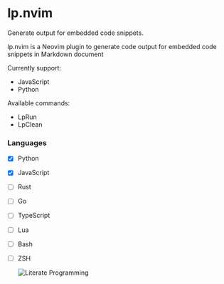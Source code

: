 # lp.nvim

Generate output for embedded code snippets.

lp.nvim is a Neovim plugin to generate code output for embedded code snippets in Markdown
document

Currently support:

- JavaScript
- Python

Available commands:

- LpRun <lang>
- LpClean
  
### Languages

- [x] Python
- [x] JavaScript
- [ ] Rust
- [ ] Go
- [ ] TypeScript
- [ ] Lua
- [ ] Bash
- [ ] ZSH
 

  ![Literate Programming](https://user-images.githubusercontent.com/113252/205429114-d9a71981-0e4c-43c3-bc36-4d0bfc87942a.gif)
